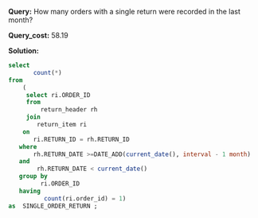 **Query:** How many orders with a single return were recorded in the last month?

**Query_cost:** 58.19

**Solution:**
```sql
select 
       count(*)      
from 
    (
     select ri.ORDER_ID
     from 
         return_header rh 
     join
     	return_item ri 
	on 
       ri.RETURN_ID = rh.RETURN_ID 
   where 
       rh.RETURN_DATE >=DATE_ADD(current_date(), interval - 1 month)
   and 
        rh.RETURN_DATE < current_date()
   group by 
         ri.ORDER_ID 
   having
          count(ri.order_id) = 1)
as  SINGLE_ORDER_RETURN ;   
    
    
    

